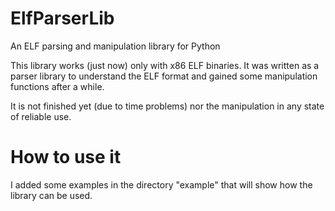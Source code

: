 ElfParserLib
============

An ELF parsing and manipulation library for Python

This library works (just now) only with x86 ELF binaries. It was written as a parser library to understand the ELF format and gained some manipulation functions after a while.

It is not finished yet (due to time problems) nor the manipulation in any state of reliable use.


How to use it
============

I added some examples in the directory "example" that will show how the library can be used.
